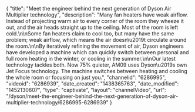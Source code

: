 {
    "title": "Meet the engineer behind the next generation of Dyson Air Multiplier technology",
    "description": "Many fan heaters have weak airflow. Instead of projecting warm air to every corner of the room they wheeze it out, and the air heads straight up to the ceiling. Most of the room is left cold.\n\nSome fan heaters claim to cool too, but many have the same problem; weak airflow, which means the air doesn\u2019t circulate around the room.\n\nBy iteratively refining the movement of air, Dyson engineers have developed a machine which can quickly switch between personal and full room heating in the winter, or cooling in the summer.\n\nOur latest technology tackles both. Now 75% quieter, AM09 uses Dyson\u2019s own Jet Focus technology. The machine switches between heating and cooling the whole room or focusing on just you.",
    "channelid": "6286995",
    "videoid": "6286939",
    "date_created": "1438365763",
    "date_modified": "1452130807",
    "type": "captivate",
    "layout": "channelVideo",
    "url": "\/dyson\/meet-the-engineer-behind-the-next-generation-of-dyson-air-multiplier-technology\/6286995-6286939"
}
